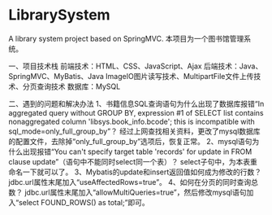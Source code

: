 # LibrarySystem
A library system project based on SpringMVC.
本项目为一个图书馆管理系统。

一、项目技术栈
前端技术：HTML、CSS、JavaScript、Ajax
后端技术：Java、SpringMVC、MyBatis、Java ImageIO图片读写技术、MultipartFile文件上传技术、分页查询技术
数据库：MySQL

二、遇到的问题和解决办法
1、书籍信息SQL查询语句为什么出现了数据库报错“In aggregated query without GROUP BY, expression #1 of SELECT list contains nonaggregated column 'libsys.book_info.bcode'; this is incompatible with sql_mode=only_full_group_by”？
经过上网查找相关资料，更改了mysql数据库的配置文件，去除掉“only_full_group_by”选项后，恢复正常。
2、mysql语句为什么出现报错“You can't specify target table 'records' for update in FROM clause update”（语句中不能同时select同一个表）？
select子句中，为本表重命名一下就可以了。
3、Mybatis的update和insert返回值如何成为修改的行数？
jdbc.url属性末尾加入“useAffectedRows=true”。
4、如何在分页的同时查询总数？
jdbc.url属性末尾加入“allowMultiQueries=true”，然后修改mysql语句加入“select FOUND_ROWS() as total;”即可。
